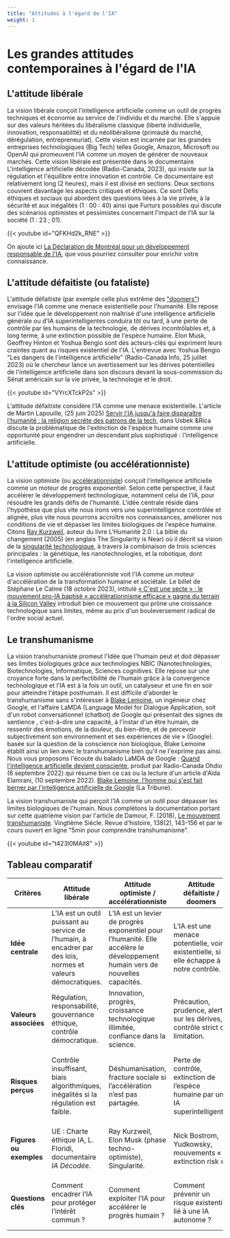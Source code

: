 ```yaml
---
title: "Attitudes à l'égard de l'IA"
weight: 1
---
```


# Les grandes attitudes contemporaines à l'égard de l'IA

## L'attitude libérale

La vision libérale conçoit l'intelligence artificielle comme un outil de progrès
techniques et économie au service de l'individu et du marché. Elle s'appuie sur
des valeurs héritées du libéralisme classique (liberté individuelle, innovation,
responsabilité) et du néolibéralisme (primauté du marché, dérégulation,
entrepreneuriat). Cette vision est incarnée par les grandes entreprises
technologiques (Big Tech) telles Google, Amazon, Microsoft ou OpenAI qui
promeuvent l'IA comme un moyen de générer de nouveaux marchés. Cette vision
libérale est présentée dans le documentaire L'intelligence artificielle décodée
(Radio-Canada, 2023), qui insiste sur la régulation et l'équilibre entre
innovation et contrôle. Ce documentaire est relativement long (2 heures), mais
il est divisé en sections. Deux sections couvrent davantage les aspects
critiques et éthiques. Ce sont Défis éthiques et sociaux qui abordent des
questions liées à la vie privée, à la sécurité et aux inégalités (1 : 00 : 40)
ainsi que Furturs possibles qui discute des scénarios optimistes et pessimistes
concernant l'impact de l'IA sur la société (1 : 23 ; 01).

{{< youtube id="QFKHd2k_RNE" >}}

On ajoute ici [La Déclaration de Montréal pour un développement responsable de
l'IA](https://droit.cairn.info/article/RAI_077_0067), que vous pourriez
consulter pour enrichir votre connaissance.

## L'attitude défaitiste (ou fataliste)

L'attitude défaitiste (par exemple celle plus extrême des
["doomers"](https://fr.wikipedia.org/wiki/Doomer)) envisage l'IA comme une
menace existentielle pour l'humanité. Elle repose sur l'idée que le
développement non maîtrisé d'une intelligence artificielle générale ou d'IA
superintelligentes conduira tôt ou tard, à une perte de contrôle par les humains
de la technologie, de dérives incontrôlables et, à long terme, à une extinction
possible de l'espèce humaine. Elon Musk, Geoffrey Hinton et Yoshua Bengio sont
des acteurs-clés qui expriment leurs craintes quant au risques existentiel de
l'IA. L'entrevue avec Yoshua Bengio "Les dangers de l'intelligence artificielle"
(Radio-Canada Info, 25 juillet 2023) où le chercheur lance un avertissement sur
les dérives potentielles de l'intelligence artificielle dans son discours devant
la sous-commission du Sénat américain sur la vie privée, la technologie et le
droit.

{{< youtube id="VYrcXTckP2s" >}}

L'attitude défaitiste considère l'IA comme une menace existentielle. L'article de
Martin Lapouille, (25 juin 2025) [Servir l'IA jusqu'à faire disparaître
l'humanité : la religion secrète des patrons de la
tech](https://usbeketrica.com/fr/article/servir-l-ia-jusqu-a-disparaitre-la-religion-secrete-des-milliardaires-de-la-tech-qui-menace-notre-humanite),
dans Usbek &Rica discute la problématique de l'extinction de l'espèce humaine
comme une opportunité pour engendrer un descendant plus sophistiqué :
l'intelligence artificielle.

## L'attitude optimiste (ou accélérationniste)

La vision optimiste (ou
 [accélérationniste](https://fr.wikipedia.org/wiki/Acc%C3%A9l%C3%A9rationnisme))
conçoit l'intelligence artificielle comme un moteur de progrès exponentiel.
Selon cette perspective, il faut accélérer le développement technologique,
notamment celui de l'IA, pour résoudre les grands défis de l'humanité. L'idée
centrale réside dans l'hypothèse que plus vite nous irons vers une
superintelligence contrôlée et alignée, plus vite nous pourrons accroître nos
connaissances, améliorer nos conditions de vie et dépasser les limites
biologiques de l'espèce humaine. Citons [Ray
Kurzweil](https://fr.wikipedia.org/wiki/Raymond_Kurzweil), auteur du livre
L'Humanité 2.0 : La bible du changement (2005) (en anglais The Singularity is
Near) où il décrit sa vision de la [singularité
technologique](https://fr.wikipedia.org/wiki/Singularit%C3%A9_technologique), à
travers la combinaison de trois sciences principales : la génétique, les
nanotechnologies, et la robotique, dont l'intelligence artificielle.

La vision optimiste ou accélérationniste voit l'IA comme un moteur
d'accélération de la transformation humaine et sociétale. Le billet de Stéphane
Le Calme (18 octobre 2023), intitulé [« C'est une secte » : le mouvement pro-IA
baptisé « accélérationnisme efficace » gagne du terrain à la Silicon
Valley](https://intelligence-artificielle.developpez.com/actu/349680/-C-est-une-secte-le-mouvement-pro-IA-baptise-accelerationnisme-efficace-gagne-du-terrain-a-la-Silicon-Valley-Ses-adeptes-pronent-une-croissance-technologique-sans-limites/)
introduit bien ce mouvement qui prône une croissance technologique sans limites,
même au prix d'un bouleversement radical de l'ordre social actuel.

## Le transhumanisme

La vision transhumaniste promeut l'Idée que l'humain peut et doit dépasser ses
limites biologiques grâce aux technologies NBIC (Nanotechnologies,
Biotechnologies, Informatique, Sciences cognitives. Elle repose sur une croyance
forte dans la perfectibilité de l'humain grâce à la convergence technologique et
l'IA est à la fois un outil, un catalyseur et une fin en soir pour atteindre
l'étape posthumain. Il est difficile d'aborder le transhumanisme sans
s'intéresser à [Blake
Lemoine](https://usbeketrica.com/fr/article/un-ingenieur-de-google-suspendu-apres-avoir-affirme-qu-une-ia-etait-douee-de-sensibilite),
un ingénieur chez Google, et l'affaire LaMDA (Language Model for Dialogue
Application, soit d'un robot conversationnel (chatbot) de Google qui présentait
des signes de sentience , c'est-à-dire une capacité, à l'instar d'un être
humain, de ressentir des émotions, de la douleur, du bien-être, et de percevoir
subjectivement son environnement et ses expériences de vie » (Google). basée sur
la question de la conscience non biologique, Blake Lemoine établit ainsi un lien
avec le transhumanisme bien qu'il ne l'exprime pas ainsi. Nous vous proposons
l'écoute du balado LaMDA de Google : [Quand l'intelligence artificielle devient
consciente](https://ici.radio-canada.ca/ohdio/premiere/emissions/moteur-de-recherche/segments/chronique/413723/science-fiction-blake-lemoine-ai),
produit par Radio-Canada Ohdio (6 septembre 2022) qui résume bien ce cas ou la
lecture d'un article d'Aïda Elamrani, (10 septembre 2022). [Blake Lemoine,
l'homme qui s'est fait berner par l'intelligence artificielle de
Google](https://www.latribune.fr/opinions/tribunes/blake-lemoine-l-homme-qui-s-est-fait-berner-par-l-intelligence-artificielle-de-google-927289.html)
(La Tribune).

La vision transhumaniste qui perçoit l'IA comme un outil pour dépasser les
limites biologiques de l'humain. Nous complétons la documentation portant sur
cette quatrième vision par l'article de Damour, F. (2018), [Le mouvement
transhumaniste](https://shs.cairn.info/article/VING_138_0143?tab=texte-integral). Vingtième Siècle. Revue d'histoire, 138(2), 143-156 et par le cours ouvert en ligne "5min pour comprendre transhumanisme".

{{< youtube id="t423l0MAit8" >}}

## Tableau comparatif

| Critères          | Attitude libérale                                                                                   | Attitude optimiste / accélérationniste                                                                       | Attitude défaitiste / doomers                                                                    | Vision transhumaniste                                                                                           |
|-------------------|--------------------------------------------------------------------------------------------------|-------------------------------------------------------------------------------------------------------------|------------------------------------------------------------------------------------------------|---------------------------------------------------------------------------------------------------------------|
| **Idée centrale** | L’IA est un outil puissant au service de l’humain, à encadrer par des lois, normes et valeurs démocratiques. | L’IA est un levier de progrès exponentiel pour l’humanité. Elle accélère le développement humain vers de nouvelles capacités. | L’IA est une menace potentielle, voire existentielle, si elle échappe à notre contrôle.        | L’IA est un vecteur pour dépasser les limites biologiques de l’humain, vers une coévolution humain-machine.   |
| **Valeurs associées** | Régulation, responsabilité, gouvernance éthique, contrôle démocratique.                               | Innovation, progrès, croissance technologique illimitée, confiance dans la science.                         | Précaution, prudence, alerte sur les dérives, contrôle strict ou limitation.                   | Dépassement de l’humain, augmentation, immortalité numérique, fusion bio-techno.                               |
| **Risques perçus** | Contrôle insuffisant, biais algorithmiques, inégalités si la régulation est faible.                      | Déshumanisation, fracture sociale si l’accélération n’est pas partagée.                                     | Perte de contrôle, extinction de l’espèce humaine par une IA superintelligente.                 | Perte d’identité humaine, éthique floue sur l’augmentation ou la modification du vivant.                        |
| **Figures ou exemples** | UE : Charte éthique IA, L. Floridi, documentaire *IA Décodée*.                                        | Ray Kurzweil, Elon Musk (phase techno-optimiste), Singularité.                                              | Nick Bostrom, Yudkowsky, mouvements « extinction risk ».                                      | More & Vita-More, *Homo Digitalis* (ARTE), débats sur l’« homme augmenté ».                                     |
| **Questions clés** | Comment encadrer l’IA pour protéger l’intérêt commun&nbsp;?                                                   | Comment exploiter l’IA pour accélérer le progrès humain&nbsp;?                                                   | Comment prévenir un risque existentiel lié à une IA autonome&nbsp;?                                 | Jusqu’où voulons-nous aller dans le dépassement des limites humaines&nbsp;?                                          |